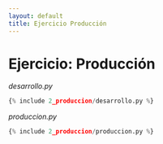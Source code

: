 ```yaml
---
layout: default
title: Ejercicio Producción
---
```

# Ejercicio: Producción
*desarrollo.py*
```python
{% include 2_produccion/desarrollo.py %}
```

*produccion.py*
```python
{% include 2_produccion/produccion.py %}
```
